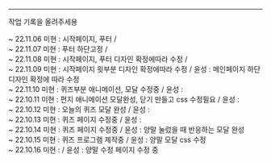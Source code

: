 *****
작업 기록을 올려주세용  
  
~ 22.11.06 미현 : 시작페이지, 푸터 /  
~ 22.11.07 미현 : 푸터 하단고정 /  
~ 22.11.08 미현 : 시작페이지, 푸터 디자인 확정에따라 수정 /  
~ 22.11.09 미현 : 시작페이지 윗부분 디자인 확정에따라 수정 / 윤성 : 메인페이지 하단 디자인 확정에 따라 수정  
~ 22.11.10 미현 : 퀴즈부분 애니메이션, 모달 수정중 / 윤성 :  
~ 22.10.11 미현 : 편지 애니메이션 모달완성, 닫기 만들고 css 수정필요 / 윤성 :  
~ 22.10.12 미현 : 오늘의 퀴즈 모달 완성 / 윤성 :  
~ 22.10.13 미현 : 퀴즈 페이지 수정중 / 윤성 :  
~ 22.10.14 미현 : 퀴즈 페이지 수정중 / 윤성 : 양말 눌렀을 때 반응하는 모달 완성  
~ 22.10.15 미현 : 퀴즈 프로그램 제작중 / 윤성 : 양말 모달 css 수정  
~ 22.10.16 미현 : / 윤성 : 양말 수정 페이지 수정 중